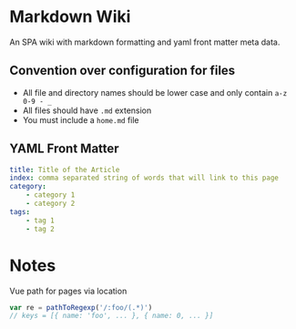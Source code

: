 # Markdown Wiki

An SPA wiki with markdown formatting and yaml front matter meta data.

## Convention over configuration for files 
* All file and directory names should be lower case and only contain `a-z 0-9 - _`
* All files should have  `.md` extension
* You must include a `home.md` file

## YAML Front Matter
```yaml
title: Title of the Article
index: comma separated string of words that will link to this page
category: 
    - category 1
    - category 2
tags: 
    - tag 1
    - tag 2
```

# Notes

Vue path for pages via location
```javascript
var re = pathToRegexp('/:foo/(.*)')
// keys = [{ name: 'foo', ... }, { name: 0, ... }]
```

